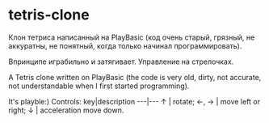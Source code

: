 # tetris-clone
Клон тетриса написанный на PlayBasic (код очень старый, грязный, не аккуратны, не понятный, когда только начинал программировать).

Впринципе играбильно и затягивает. Управление на стрелочках.

A Tetris clone written on PlayBasic (the code is very old, dirty, not accurate, not understandable when I first started programming).

It's playble:)
Controls:
key|description
---|---
↑     | rotate;
←, →  | move left or right;
↓     | acceleration move down.

